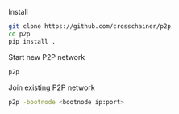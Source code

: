 Install
```bash
git clone https://github.com/crosschainer/p2p
cd p2p
pip install .
```

Start new P2P network
```bash
p2p
```

Join existing P2P network
```bash
p2p -bootnode <bootnode ip:port>
```